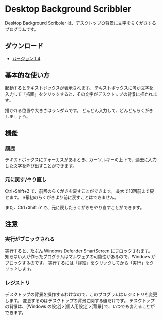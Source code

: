 # Desktop Background Scribbler
Desktop Background Scribbler は、デスクトップの背景に文字をらくがきするプログラムです。

## ダウンロード
 - [バージョン 1.4](https://github.com/Litorud/DesktopBackgroundScribbler/releases/tag/v1.4/DesktopBackgroundScribbler.zip)

## 基本的な使い方
起動するとテキストボックスが表示されます。
テキストボックスに何か文字を入力して「描画」をクリックすると、その文字がデスクトップの背景に描かれます。

描かれる位置や大きさはランダムです。
どんどん入力して、どんどんらくがきしましょう。

## 機能
### 履歴
テキストボックスにフォーカスがあるとき、カーソルキーの上下で、過去に入力した文字を呼び出すことができます。

### 元に戻す/やり直し
Ctrl+Shift+Z で、前回のらくがきを戻すことができます。
最大で10回前まで戻せます。
※最初のらくがきより前に戻すことはできません。

また、Ctrl+Shift+Y で、元に戻したらくがきをやり直すことができます。

## 注意
### 実行がブロックされる
実行すると、たぶん Windows Defender SmartScreen にブロックされます。
知らない人が作ったプログラムはマルウェアの可能性があるので、Windows がブロックするのです。
実行するには「詳細」をクリックしてから「実行」をクリックします。

### レジストリ
デスクトップの背景を操作するわけなので、このプログラムはレジストリを変更します。
変更するのはデスクトップの背景に関する値だけです。
デスクトップの背景は、[Windows の設定]>[個人用設定]>[背景] で、いつでも変えることができます。
